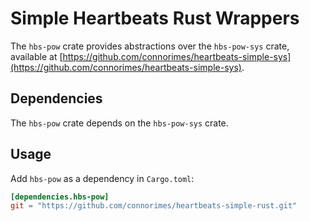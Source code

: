 # Simple Heartbeats Rust Wrappers

The `hbs-pow` crate provides abstractions over the `hbs-pow-sys` crate,
available at
[https://github.com/connorimes/heartbeats-simple-sys](https://github.com/connorimes/heartbeats-simple-sys).

## Dependencies

The `hbs-pow` crate depends on the `hbs-pow-sys` crate.

## Usage
Add `hbs-pow` as a dependency in `Cargo.toml`:

```toml
[dependencies.hbs-pow]
git = "https://github.com/connorimes/heartbeats-simple-rust.git"
```
